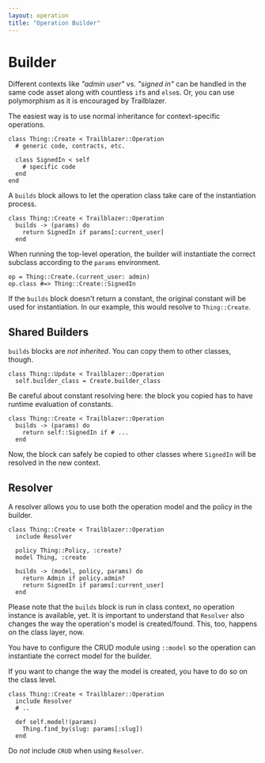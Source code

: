 ```yaml
---
layout: operation
title: "Operation Builder"
---
```


# Builder

Different contexts like _"admin user"_ vs. _"signed in"_ can be handled in the same code asset along with countless `if`s and `else`s. Or, you can use polymorphism as it is encouraged by Trailblazer.

The easiest way is to use normal inheritance for context-specific operations.


    class Thing::Create < Trailblazer::Operation
      # generic code, contracts, etc.

      class SignedIn < self
        # specific code
      end
    end


A `builds` block allows to let the operation class take care of the instantiation process.

    class Thing::Create < Trailblazer::Operation
      builds -> (params) do
        return SignedIn if params[:current_user]
      end

When running the top-level operation, the builder will instantiate the correct subclass according to the `params` environment.


    op = Thing::Create.(current_user: admin)
    op.class #=> Thing::Create::SignedIn


If the `builds` block doesn't return a constant, the original constant will be used for instantiation. In our example, this would resolve to `Thing::Create`.

## Shared Builders

`builds` blocks are _not inherited_. You can copy them to other classes, though.


    class Thing::Update < Trailblazer::Operation
      self.builder_class = Create.builder_class


Be careful about constant resolving here: the block you copied has to have runtime evaluation of constants.


    class Thing::Create < Trailblazer::Operation
      builds -> (params) do
        return self::SignedIn if # ...
      end


Now, the block can safely be copied to other classes where `SignedIn` will be resolved in the new context.

## Resolver

A resolver allows you to use both the operation model and the policy in the builder.


    class Thing::Create < Trailblazer::Operation
      include Resolver

      policy Thing::Policy, :create?
      model Thing, :create

      builds -> (model, policy, params) do
        return Admin if policy.admin?
        return SignedIn if params[:current_user]
      end


Please note that the `builds` block is run in class context, no operation instance is available, yet. It is important to understand that `Resolver` also changes the way the operation's model is created/found. This, too, happens on the class layer, now.

You have to configure the CRUD module using `::model` so the operation can instantiate the correct model for the builder.

If you want to change the way the model is created, you have to do so on the class level.


    class Thing::Create < Trailblazer::Operation
      include Resolver
      # ..

      def self.model!(params)
        Thing.find_by(slug: params[:slug])
      end


Do _not_ include `CRUD` when using `Resolver`.
